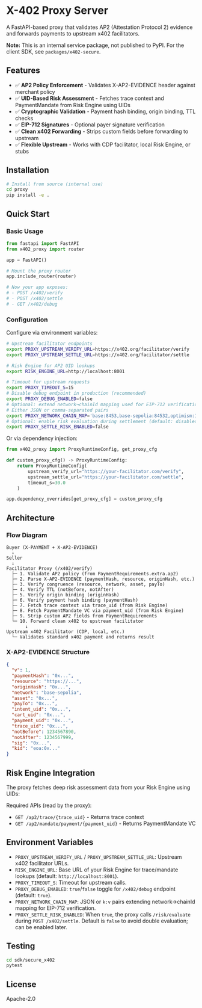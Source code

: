 # X-402 Proxy Server

A FastAPI-based proxy that validates AP2 (Attestation Protocol 2) evidence and forwards payments to upstream x402 facilitators.

**Note:** This is an internal service package, not published to PyPI. For the client SDK, see `packages/x402-secure`.

## Features

- ✅ **AP2 Policy Enforcement** - Validates X-AP2-EVIDENCE header against merchant policy
- ✅ **UID-Based Risk Assessment** - Fetches trace context and PaymentMandate from Risk Engine using UIDs
- ✅ **Cryptographic Validation** - Payment hash binding, origin binding, TTL checks
- ✅ **EIP-712 Signatures** - Optional payer signature verification
- ✅ **Clean x402 Forwarding** - Strips custom fields before forwarding to upstream
- ✅ **Flexible Upstream** - Works with CDP facilitator, local Risk Engine, or stubs

## Installation

```bash
# Install from source (internal use)
cd proxy
pip install -e .
```

## Quick Start

### Basic Usage

```python
from fastapi import FastAPI
from x402_proxy import router

app = FastAPI()

# Mount the proxy router
app.include_router(router)

# Now your app exposes:
# - POST /x402/verify
# - POST /x402/settle
# - GET /x402/debug
```

### Configuration

Configure via environment variables:

```bash
# Upstream facilitator endpoints
export PROXY_UPSTREAM_VERIFY_URL=https://x402.org/facilitator/verify
export PROXY_UPSTREAM_SETTLE_URL=https://x402.org/facilitator/settle

# Risk Engine for AP2 UID lookups
export RISK_ENGINE_URL=http://localhost:8001

# Timeout for upstream requests
export PROXY_TIMEOUT_S=15
# Disable debug endpoint in production (recommended)
export PROXY_DEBUG_ENABLED=false
# Optional: extend network→chainId mapping used for EIP-712 verification
# Either JSON or comma-separated pairs
export PROXY_NETWORK_CHAIN_MAP='base:8453,base-sepolia:84532,optimism:10'
# Optional: enable risk evaluation during settlement (default: disabled)
export PROXY_SETTLE_RISK_ENABLED=false
```

Or via dependency injection:

```python
from x402_proxy import ProxyRuntimeConfig, get_proxy_cfg

def custom_proxy_cfg() -> ProxyRuntimeConfig:
    return ProxyRuntimeConfig(
        upstream_verify_url="https://your-facilitator.com/verify",
        upstream_settle_url="https://your-facilitator.com/settle",
        timeout_s=30.0
    )

app.dependency_overrides[get_proxy_cfg] = custom_proxy_cfg
```

## Architecture

### Flow Diagram

```
Buyer (X-PAYMENT + X-AP2-EVIDENCE)
  ↓
Seller
  ↓
Facilitator Proxy (/x402/verify)
  ├─ 1. Validate AP2 policy (from PaymentRequirements.extra.ap2)
  ├─ 2. Parse X-AP2-EVIDENCE (paymentHash, resource, originHash, etc.)
  ├─ 3. Verify congruence (resource, network, asset, payTo)
  ├─ 4. Verify TTL (notBefore, notAfter)
  ├─ 5. Verify origin binding (originHash)
  ├─ 6. Verify payment hash binding (paymentHash)
  ├─ 7. Fetch trace context via trace_uid (from Risk Engine)
  ├─ 8. Fetch PaymentMandate VC via payment_uid (from Risk Engine)
  ├─ 9. Strip custom AP2 fields from PaymentRequirements
  └─ 10. Forward clean x402 to upstream facilitator
       ↓
Upstream x402 Facilitator (CDP, local, etc.)
  └─ Validates standard x402 payment and returns result
```

### X-AP2-EVIDENCE Structure

```json
{
  "v": 1,
  "paymentHash": "0x...",
  "resource": "https://...",
  "originHash": "0x...",
  "network": "base-sepolia",
  "asset": "0x...",
  "payTo": "0x...",
  "intent_uid": "0x...",
  "cart_uid": "0x...",
  "payment_uid": "0x...",
  "trace_uid": "0x...",
  "notBefore": 1234567890,
  "notAfter": 1234567999,
  "sig": "0x...",
  "kid": "eoa:0x..."
}
```

## Risk Engine Integration

The proxy fetches deep risk assessment data from your Risk Engine using UIDs:

Required APIs (read by the proxy):
- `GET /ap2/trace/{trace_uid}` - Returns trace context
- `GET /ap2/mandate/payment/{payment_uid}` - Returns PaymentMandate VC

## Environment Variables

- `PROXY_UPSTREAM_VERIFY_URL` / `PROXY_UPSTREAM_SETTLE_URL`: Upstream x402 facilitator URLs.
- `RISK_ENGINE_URL`: Base URL of your Risk Engine for trace/mandate lookups (default: `http://localhost:8001`).
- `PROXY_TIMEOUT_S`: Timeout for upstream calls.
- `PROXY_DEBUG_ENABLED`: `true`/`false` toggle for `/x402/debug` endpoint (default: `true`).
- `PROXY_NETWORK_CHAIN_MAP`: JSON or `k:v` pairs extending network→chainId mapping for EIP-712 verification.
- `PROXY_SETTLE_RISK_ENABLED`: When `true`, the proxy calls `/risk/evaluate` during `POST /x402/settle`. Default is `false` to avoid double evaluation; can be enabled later.

## Testing

```bash
cd sdk/secure_x402
pytest
```

## License

Apache-2.0
